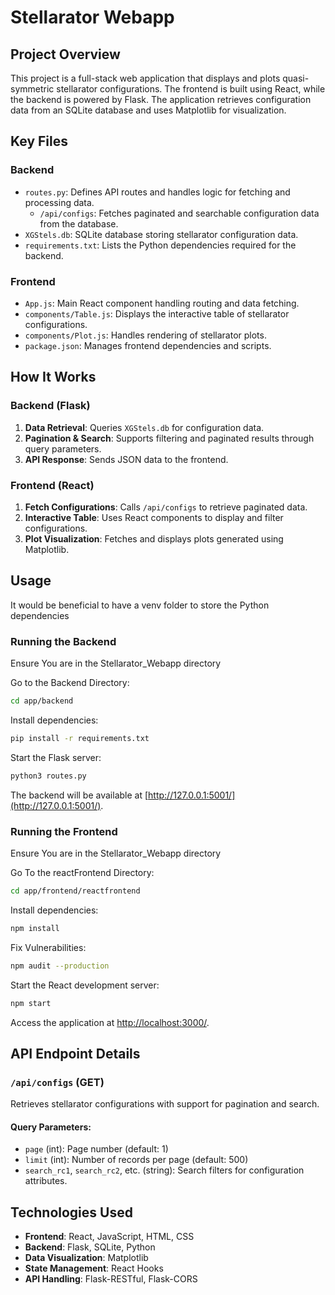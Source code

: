 # Stellarator Webapp

## Project Overview

This project is a full-stack web application that displays and plots quasi-symmetric stellarator configurations. The frontend is built using React, while the backend is powered by Flask. The application retrieves configuration data from an SQLite database and uses Matplotlib for visualization.

## Key Files

### Backend

- `routes.py`: Defines API routes and handles logic for fetching and processing data.
  - `/api/configs`: Fetches paginated and searchable configuration data from the database.
- `XGStels.db`: SQLite database storing stellarator configuration data.
- `requirements.txt`: Lists the Python dependencies required for the backend.

### Frontend

- `App.js`: Main React component handling routing and data fetching.
- `components/Table.js`: Displays the interactive table of stellarator configurations.
- `components/Plot.js`: Handles rendering of stellarator plots.
- `package.json`: Manages frontend dependencies and scripts.

## How It Works

### Backend (Flask)

1. **Data Retrieval**: Queries `XGStels.db` for configuration data.
2. **Pagination & Search**: Supports filtering and paginated results through query parameters.
3. **API Response**: Sends JSON data to the frontend.

### Frontend (React)

1. **Fetch Configurations**: Calls `/api/configs` to retrieve paginated data.
2. **Interactive Table**: Uses React components to display and filter configurations.
3. **Plot Visualization**: Fetches and displays plots generated using Matplotlib.

## Usage

It would be beneficial to have a venv folder to store the Python dependencies

### Running the Backend
Ensure You are in the Stellarator_Webapp directory

Go to the Backend Directory:

```sh
cd app/backend
```

Install dependencies:

```sh
pip install -r requirements.txt
```

Start the Flask server:

```sh
python3 routes.py
```

The backend will be available at [http://127.0.0.1:5001/](http://127.0.0.1:5001/).

### Running the Frontend
Ensure You are in the Stellarator_Webapp directory

Go To the reactFrontend Directory:
```sh
cd app/frontend/reactfrontend
```


Install dependencies:

```sh
npm install
```

Fix Vulnerabilities:
```sh
npm audit --production
```

Start the React development server:

```sh
npm start
```

Access the application at [http://localhost:3000/](http://localhost:3000/).

## API Endpoint Details

### `/api/configs` (GET)

Retrieves stellarator configurations with support for pagination and search.

#### Query Parameters:

- `page` (int): Page number (default: 1)
- `limit` (int): Number of records per page (default: 500)
- `search_rc1`, `search_rc2`, etc. (string): Search filters for configuration attributes.

## Technologies Used

- **Frontend**: React, JavaScript, HTML, CSS
- **Backend**: Flask, SQLite, Python
- **Data Visualization**: Matplotlib
- **State Management**: React Hooks
- **API Handling**: Flask-RESTful, Flask-CORS
```